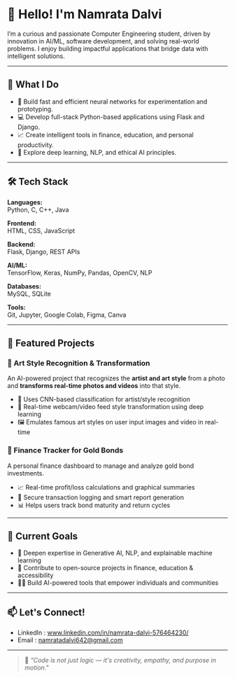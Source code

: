 # 👋 Hello! I'm Namrata Dalvi

I’m a curious and passionate Computer Engineering student, driven by innovation in AI/ML, software development, and solving real-world problems. I enjoy building impactful applications that bridge data with intelligent solutions.

---

## 🔹 What I Do

- 🧠 Build fast and efficient neural networks for experimentation and prototyping.
- 💻 Develop full-stack Python-based applications using Flask and Django.
- 📈 Create intelligent tools in finance, education, and personal productivity.
- 🧬 Explore deep learning, NLP, and ethical AI principles.

---

## 🛠 Tech Stack

**Languages:**  
Python, C, C++, Java

**Frontend:**  
HTML, CSS, JavaScript

**Backend:**  
Flask, Django, REST APIs

**AI/ML:**  
TensorFlow, Keras, NumPy, Pandas, OpenCV, NLP 

**Databases:**  
MySQL, SQLite

**Tools:**  
Git, Jupyter, Google Colab, Figma, Canva

---

## 🚀 Featured Projects

### 🎨 Art Style Recognition & Transformation  
An AI-powered project that recognizes the **artist and art style** from a photo and **transforms real-time photos and videos** into that style.  
- 🧠 Uses CNN-based classification for artist/style recognition  
- 🎥 Real-time webcam/video feed style transformation using deep learning  
- 🖼️ Emulates famous art styles on user input images and video in real-time  
### 🔸 Finance Tracker for Gold Bonds  
A personal finance dashboard to manage and analyze gold bond investments.  
- 📈 Real-time profit/loss calculations and graphical summaries  
- 🧾 Secure transaction logging and smart report generation  
- 📊 Helps users track bond maturity and return cycles

---

## 🎯 Current Goals

- 🚀 Deepen expertise in Generative AI, NLP, and explainable machine learning  
- 🤝 Contribute to open-source projects in finance, education & accessibility  
- 👩‍💻 Build AI-powered tools that empower individuals and communities  

---

## 📫 Let's Connect!

- LinkedIn : www.linkedin.com/in/namrata-dalvi-576464230/  
- Email : namratadalvi642@gmail.com 

---

> 🌟 *"Code is not just logic — it's creativity, empathy, and purpose in motion."*
